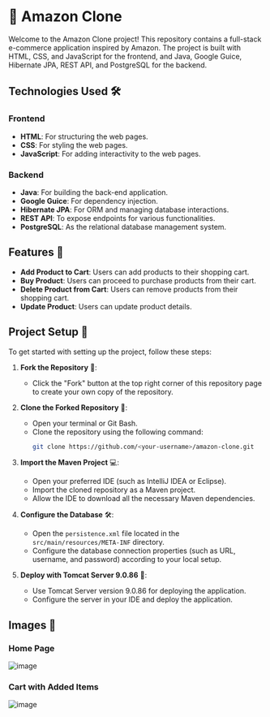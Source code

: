 # 🛒 Amazon Clone

Welcome to the Amazon Clone project! This repository contains a full-stack e-commerce application inspired by Amazon. The project is built with HTML, CSS, and JavaScript for the frontend, and Java, Google Guice, Hibernate JPA, REST API, and PostgreSQL for the backend.

## Technologies Used 🛠️

### Frontend
- **HTML**: For structuring the web pages.
- **CSS**: For styling the web pages.
- **JavaScript**: For adding interactivity to the web pages.

### Backend
- **Java**: For building the back-end application.
- **Google Guice**: For dependency injection.
- **Hibernate JPA**: For ORM and managing database interactions.
- **REST API**: To expose endpoints for various functionalities.
- **PostgreSQL**: As the relational database management system.

## Features 🌟

- **Add Product to Cart**: Users can add products to their shopping cart.
- **Buy Product**: Users can proceed to purchase products from their cart.
- **Delete Product from Cart**: Users can remove products from their shopping cart.
- **Update Product**: Users can update product details.

## Project Setup 🚀

To get started with setting up the project, follow these steps:

1. **Fork the Repository** 🍴:
   - Click the "Fork" button at the top right corner of this repository page to create your own copy of the repository.

2. **Clone the Forked Repository** 📂:
   - Open your terminal or Git Bash.
   - Clone the repository using the following command:
     ```bash
     git clone https://github.com/<your-username>/amazon-clone.git
     ```

3. **Import the Maven Project** 💻:
   - Open your preferred IDE (such as IntelliJ IDEA or Eclipse).
   - Import the cloned repository as a Maven project.
   - Allow the IDE to download all the necessary Maven dependencies.

4. **Configure the Database** 🛠️:
   - Open the `persistence.xml` file located in the `src/main/resources/META-INF` directory.
   - Configure the database connection properties (such as URL, username, and password) according to your local setup.

5. **Deploy with Tomcat Server 9.0.86** 🚀:
   - Use Tomcat Server version 9.0.86 for deploying the application.
   - Configure the server in your IDE and deploy the application.

## Images 📸

### Home Page
![image](https://github.com/Hardik7269/amazon-clone-resteasy/assets/115152437/653b9ad1-86f0-49cf-9cd7-38d6e0c057a3)


### Cart with Added Items
![image](https://github.com/Hardik7269/amazon-clone-resteasy/assets/115152437/d1c38154-6386-4f5c-a6fb-df5e21a77bde)

